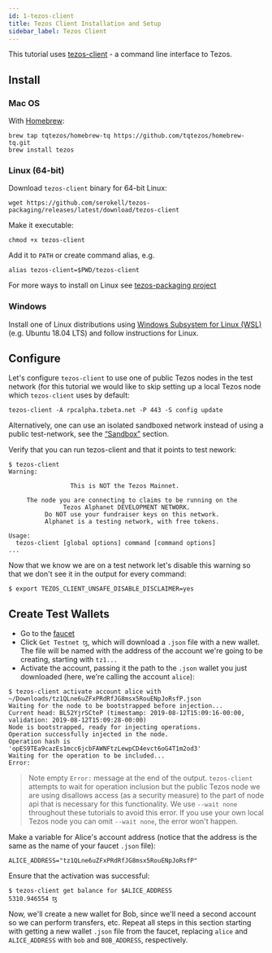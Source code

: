 ```yaml
---
id: 1-tezos-client
title: Tezos Client Installation and Setup
sidebar_label: Tezos Client
---
```


This tutorial uses
[tezos-client](https://tezos.gitlab.io/api/cli-commands.html) - a command line
interface to Tezos.

## Install

### Mac OS

With [Homebrew](https://brew.sh):

```shell
brew tap tqtezos/homebrew-tq https://github.com/tqtezos/homebrew-tq.git
brew install tezos
```

### Linux (64-bit)

Download `tezos-client` binary for 64-bit Linux:

```shell
wget https://github.com/serokell/tezos-packaging/releases/latest/download/tezos-client
```

Make it executable:

```shell
chmod +x tezos-client
```

Add it to `PATH` or create command alias, e.g.

```shell
alias tezos-client=$PWD/tezos-client
```

For more ways to install on Linux see [tezos-packaging
project](https://github.com/serokell/tezos-packaging)

### Windows

Install one of Linux distributions using  [Windows Subsystem for Linux
(WSL)](https://docs.microsoft.com/en-us/windows/wsl/about) (e.g. Ubuntu 18.04
LTS) and follow instructions for Linux.

## Configure

Let's configure `tezos-client` to use one of public
Tezos nodes in the test network (for this tutorial we would like to
skip setting up a local Tezos node which `tezos-client` uses by
default:

```shell
tezos-client -A rpcalpha.tzbeta.net -P 443 -S config update
```

Alternatively, one can use an isolated sandboxed network instead of using a
public test-network, see the [“Sandbox”](/docs/setup/2-sandbox)
section.

Verify that you can run tezos-client and that it points to test
nework:

```
$ tezos-client
Warning:

                 This is NOT the Tezos Mainnet.

     The node you are connecting to claims to be running on the
               Tezos Alphanet DEVELOPMENT NETWORK.
          Do NOT use your fundraiser keys on this network.
          Alphanet is a testing network, with free tokens.

Usage:
  tezos-client [global options] command [command options]
...
```

Now that we know we are on a test network let's disable this warning so
that we don't see it in the output for every command:

```shell
$ export TEZOS_CLIENT_UNSAFE_DISABLE_DISCLAIMER=yes
```

## Create Test Wallets

- Go to the [faucet](https://faucet.tzalpha.net/)
- Click `Get Testnet ꜩ`, which will download a `.json` file with a
  new wallet. The file will be named with the address of the account
  we're going to be creating, starting with `tz1...`
- Activate the account, passing it the path to the `.json` wallet you
  just downloaded (here, we're calling the account `alice`):

```shell
$ tezos-client activate account alice with ~/Downloads/tz1QLne6uZFxPRdRfJG8msx5RouENpJoRsfP.json
Waiting for the node to be bootstrapped before injection...
Current head: BL52YjrSCteP (timestamp: 2019-08-12T15:09:16-00:00, validation: 2019-08-12T15:09:28-00:00)
Node is bootstrapped, ready for injecting operations.
Operation successfully injected in the node.
Operation hash is 'opES9TEa9cazEs1mcc6jcbFAWNFtzLewpCD4evct6oG4T1m2od3'
Waiting for the operation to be included...
Error:

```

> Note empty `Error:` message at the end of the output. `tezos-client` attempts
> to wait for operation inclusion but the public Tezos node we are using
> disallows access (as a security measure) to the part of node api that is
> necessary for this functionality. We use `--wait none` throughout these
> tutorials to avoid this error. If you use your own local Tezos node you can
> omit `--wait none`, the error won't happen.

Make a variable for Alice's account address (notice that the address
is the same as the name of your faucet `.json` file):

```shell
ALICE_ADDRESS="tz1QLne6uZFxPRdRfJG8msx5RouENpJoRsfP"
```

Ensure that the activation was successful:

```shell
$ tezos-client get balance for $ALICE_ADDRESS
5310.946554 ꜩ
```

Now, we'll create a new wallet for Bob, since we'll need a second
account so we can perform transfers, etc. Repeat all steps in this
section starting with getting a new wallet `.json` file from the
faucet, replacing `alice` and `ALICE_ADDRESS` with `bob` and
`BOB_ADDRESS`, respectively.
